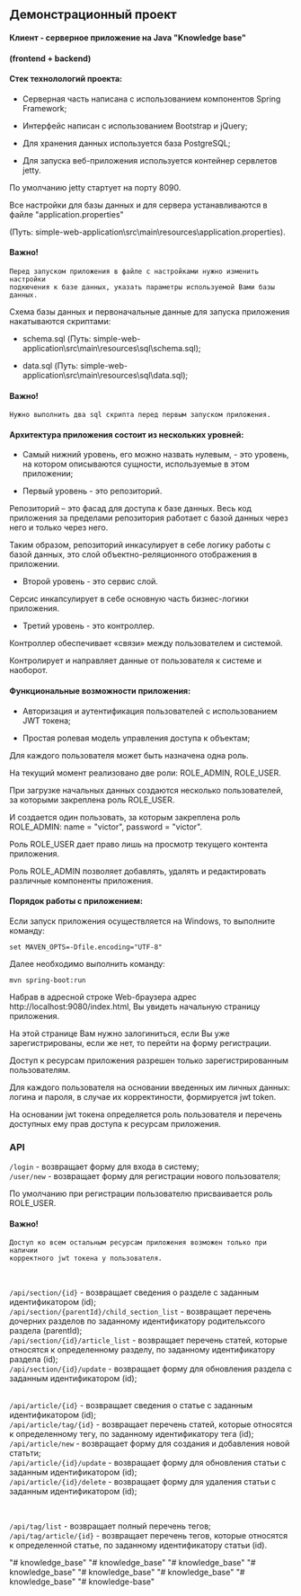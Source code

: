 ## Демонстрационный проект

#### Клиент - серверное приложение на Java "Knowledge base"

#### (frontend + backend)

#### Стек технолологий проекта:

* Серверная часть написана с использованием компонентов Spring Framework;

* Интерфейс написан с использованием Bootstrap и jQuery;

* Для хранения данных используется база PostgreSQL;

* Для запуска веб-приложения используется контейнер сервлетов jetty.

По умолчанию jetty стартует на порту 8090.

Все настройки для базы данных и для сервера устанавливаются в файле "application.properties"

(Путь: simple-web-application\src\main\resources\application.properties).

#### Важно!

    Перед запуском приложения в файле с настройками нужно изменить настройки
    подкючения к базе данных, указать параметры используемой Вами базы данных.

Схема базы данных и первоначальные данные для запуска приложения накатываются
скриптами:

* schema.sql (Путь: simple-web-application\src\main\resources\sql\schema.sql);

* data.sql (Путь: simple-web-application\src\main\resources\sql\data.sql);

#### Важно!

    Нужно выполнить два sql скрипта перед первым запуском приложения.

#### Архитектура приложения состоит из нескольких уровней:

* Самый нижний уровень, его можно назвать нулевым, - это уровень, на котором
описываются сущности, используемые в этом приложении;

* Первый уровень - это репозиторий.

Репозиторий – это фасад для доступа к базе данных. Весь код приложения за
пределами репозитория работает с базой данных через него и только через него.

Таким образом, репозиторий инкасулирует в себе логику работы с базой данных,
это слой объектно-реляционного отображения в приложении.

* Второй уровень - это сервис слой.

Серсис инкапсулирует в себе основную часть бизнес-логики приложения.

* Третий уровень - это контроллер.

Контроллер обеспечивает «связи» между пользователем и системой.

Контролирует и направляет данные от пользователя к системе и наоборот.

#### Функциональные возможности приложения:

* Авторизация и аутентификация пользователей с использованием JWT токена;

* Простая ролевая модель управления доступа к объектам;

Для каждого пользователя может быть назначена одна роль.

На текущий момент реализовано две роли: ROLE_ADMIN, ROLE_USER.

При загрузке начальных данных создаются несколько пользователей, за которыми
закреплена роль ROLE_USER.

И создается один пользовать, за которым закреплена роль ROLE_ADMIN:
name = "victor", password = "victor".

Роль ROLE_USER дает право лишь на просмотр текущего контента приложения.

Роль ROLE_ADMIN позволяет добавлять, удалять и редактировать различные компоненты приложения.

#### Порядок работы с приложением:

Если запуск приложения осуществляется на Windows, то выполните команду:

    set MAVEN_OPTS=-Dfile.encoding="UTF-8"

Далее необходимо выполнить команду:

    mvn spring-boot:run

Набрав в адресной строке Web-браузера адрес http://localhost:9080/index.html,
Вы увидеть начальную страницу приложения.

На этой странице Вам нужно залогиниться, если Вы уже зарегистрированы,
если же нет, то перейти на форму регистрации.

Доступ к ресурсам приложения разрешен только зарегистрированным пользователям.

Для каждого пользователя на основании введенных им личных данных: логина
и пароля, в случае их корректиности, формируется jwt token.

На основании jwt токена определяется роль пользователя и перечень доступных
ему прав доступа к ресурсам приложения.




### API

`/login` - возвращает форму для входа в систему;<br>
`/user/new` - возвращает форму для регистрации нового пользователя;<br>

По умолчанию при регистрации пользователю присваивается роль ROLE_USER.

#### Важно!

    Доступ ко всем остальным ресурсам приложения возможен только при наличии
    корректного jwt токена у пользователя.

<br>

`/api/section/{id}` - возвращает сведения о разделе с заданным идентификатором (id);<br>
`/api/section/{parentId}/child_section_list` - возвращает перечень дочерних
разделов по заданному идентификатору родительксого раздела (parentId);<br>
`/api/section/{id}/article_list` - возвращает перечень статей, которые относятся
к определенному разделу, по заданному идентификатору раздела (id);<br>
`/api/section/{id}/update` - возвращает форму для обновления раздела с заданным
 идентификатором (id);<br><br>

`/api/article/{id}` - возвращает сведения о статье с заданным идентификатором (id);<br>
`/api/article/tag/{id}` -  возвращает перечень статей, которые относятся к определенному тегу,
по заданному идентификатору тега (id);<br>
`/api/article/new` - возвращает форму для создания и добавления новой статьти;<br>
`/api/article/{id}/update` - возвращает форму для обновления статьи с заданным идентификатором (id);<br>
`/api/article/{id}/delete` - возвращает форму для удаления статьи с заданным идентификатором (id); <br>

<br>

`/api/tag/list` - возвращает полный перечень тегов;<br>
`/api/tag/article/{id}` - возвращает перечень тегов, которые относятся к определенной статье, по
заданному идентификатору статьи (id).


"# knowledge_base" 
"# knowledge_base" 
"# knowledge_base" 
"# knowledge_base" 
"# knowledge_base" 
"# knowledge_base" 
"# knowledge_base" 
"# knowledge-base" 
